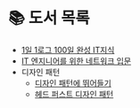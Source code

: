 # :books: 도서 목록
- [1일 1로그 100일 완성 IT지식](1일%201로그%20100일%20완성%20IT지식/README.md)
- [IT 엔지니어를 위한 네트워크 입문](IT%20엔지니어를%20위한%20네트워크%20입문/README.md)
- 디자인 패턴
    - [디자인 패턴에 뛰어들기](디자인%20패턴에%20뛰어들기/README.md)
    - [헤드 퍼스트 디자인 패턴](헤드%20퍼스트%20디자인%20패턴/README.md)

